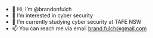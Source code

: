 - 👋 Hi, I’m @brandonfulch
- 👀 I’m interested in cyber security
- 🌱 I’m currently studying cyber security at TAFE NSW
- 📫 You can reach me via email brand.fulch@gmail.com
